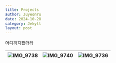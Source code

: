 ```yaml
---
title: Projects
author: JuyeonYu
date: 2024-10-28
category: Jekyll
layout: post
---
```


어디까지봤더라

![IMG_9738](https://github.com/user-attachments/assets/0c489c05-86c9-4ee5-a1c5-b2429114eb93) |![IMG_9740](https://github.com/user-attachments/assets/70c9285a-7670-446a-947c-f09ffa745685) |![IMG_9736](https://github.com/user-attachments/assets/593d4c03-2f31-4b97-b720-6c927c822ddb)
--- | --- | --- |


